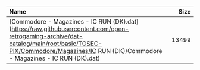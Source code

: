 |Name|Size|
|:---|---:|
|[Commodore - Magazines - IC RUN (DK).dat](https://raw.githubusercontent.com/open-retrogaming-archive/dat-catalog/main/root/basic/TOSEC-PIX/Commodore/Magazines/IC RUN (DK)/Commodore - Magazines - IC RUN (DK).dat)|13499|
